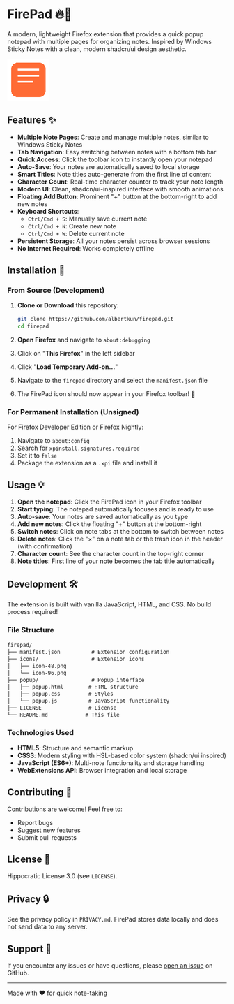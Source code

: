 # FirePad 🔥📝

A modern, lightweight Firefox extension that provides a quick popup notepad with multiple pages for organizing notes. Inspired by Windows Sticky Notes with a clean, modern shadcn/ui design aesthetic.

![FirePad](icons/icon-96.png)

## Features ✨

- **Multiple Note Pages**: Create and manage multiple notes, similar to Windows Sticky Notes
- **Tab Navigation**: Easy switching between notes with a bottom tab bar
- **Quick Access**: Click the toolbar icon to instantly open your notepad
- **Auto-Save**: Your notes are automatically saved to local storage
- **Smart Titles**: Note titles auto-generate from the first line of content
- **Character Count**: Real-time character counter to track your note length
- **Modern UI**: Clean, shadcn/ui-inspired interface with smooth animations
- **Floating Add Button**: Prominent "+" button at the bottom-right to add new notes
- **Keyboard Shortcuts**: 
  - `Ctrl/Cmd + S`: Manually save current note
  - `Ctrl/Cmd + N`: Create new note
  - `Ctrl/Cmd + W`: Delete current note
- **Persistent Storage**: All your notes persist across browser sessions
- **No Internet Required**: Works completely offline

## Installation 🚀

### From Source (Development)

1. **Clone or Download** this repository:
   ```bash
   git clone https://github.com/albertkun/firepad.git
   cd firepad
   ```

2. **Open Firefox** and navigate to `about:debugging`

3. Click on "**This Firefox**" in the left sidebar

4. Click "**Load Temporary Add-on...**"

5. Navigate to the `firepad` directory and select the `manifest.json` file

6. The FirePad icon should now appear in your Firefox toolbar! 🎉

### For Permanent Installation (Unsigned)

For Firefox Developer Edition or Firefox Nightly:

1. Navigate to `about:config`
2. Search for `xpinstall.signatures.required`
3. Set it to `false`
4. Package the extension as a `.xpi` file and install it

## Usage 💡

1. **Open the notepad**: Click the FirePad icon in your Firefox toolbar
2. **Start typing**: The notepad automatically focuses and is ready to use
3. **Auto-save**: Your notes are saved automatically as you type
4. **Add new notes**: Click the floating "+" button at the bottom-right
5. **Switch notes**: Click on note tabs at the bottom to switch between notes
6. **Delete notes**: Click the "×" on a note tab or the trash icon in the header (with confirmation)
7. **Character count**: See the character count in the top-right corner
8. **Note titles**: First line of your note becomes the tab title automatically

## Development 🛠️

The extension is built with vanilla JavaScript, HTML, and CSS. No build process required!

### File Structure

```
firepad/
├── manifest.json          # Extension configuration
├── icons/                 # Extension icons
│   ├── icon-48.png
│   └── icon-96.png
├── popup/                 # Popup interface
│   ├── popup.html        # HTML structure
│   ├── popup.css         # Styles
│   └── popup.js          # JavaScript functionality
├── LICENSE               # License
└── README.md            # This file
```

### Technologies Used

- **HTML5**: Structure and semantic markup
- **CSS3**: Modern styling with HSL-based color system (shadcn/ui inspired)
- **JavaScript (ES6+)**: Multi-note functionality and storage handling
- **WebExtensions API**: Browser integration and local storage

## Contributing 🤝

Contributions are welcome! Feel free to:

- Report bugs
- Suggest new features
- Submit pull requests

## License 📄

Hippocratic License 3.0 (see `LICENSE`).

## Privacy 🔒

See the privacy policy in `PRIVACY.md`. FirePad stores data locally and does not send data to any server.

## Support 💬

If you encounter any issues or have questions, please [open an issue](https://github.com/albertkun/firepad/issues) on GitHub.

---

Made with ❤️ for quick note-taking